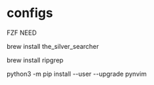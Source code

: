 # configs

FZF NEED

brew install the_silver_searcher

brew install ripgrep

python3 -m pip install --user --upgrade pynvim
